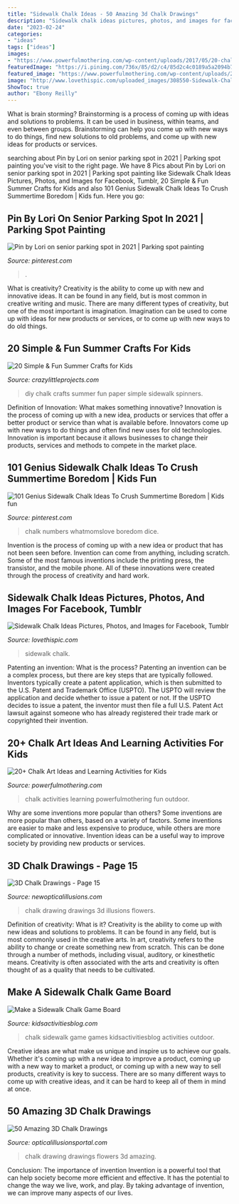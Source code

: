 ```yaml
---
title: "Sidewalk Chalk Ideas - 50 Amazing 3d Chalk Drawings"
description: "Sidewalk chalk ideas pictures, photos, and images for facebook, tumblr"
date: "2023-02-24"
categories:
- "ideas"
tags: ["ideas"]
images:
- "https://www.powerfulmothering.com/wp-content/uploads/2017/05/20-chalk-art-ideas-and-learning-activities-2.jpg"
featuredImage: "https://i.pinimg.com/736x/85/d2/c4/85d2c4c0189a5a2094b7aad808a45011.jpg"
featured_image: "https://www.powerfulmothering.com/wp-content/uploads/2017/05/20-chalk-art-ideas-and-learning-activities-2.jpg"
image: "http://www.lovethispic.com/uploaded_images/308550-Sidewalk-Chalk-Ideas.jpg"
ShowToc: true
author: "Ebony Reilly"
---
```



What is brain storming?
Brainstorming is a process of coming up with ideas and solutions to problems. It can be used in business, within teams, and even between groups. Brainstorming can help you come up with new ways to do things, find new solutions to old problems, and come up with new ideas for products or services.

	

		
searching about Pin by Lori on senior parking spot in 2021 | Parking spot painting you've visit to the right page. We have 8 Pics about Pin by Lori on senior parking spot in 2021 | Parking spot painting like Sidewalk Chalk Ideas Pictures, Photos, and Images for Facebook, Tumblr, 20 Simple &amp; Fun Summer Crafts for Kids and also 101 Genius Sidewalk Chalk Ideas To Crush Summertime Boredom | Kids fun. Here you go:
		
    
## Pin By Lori On Senior Parking Spot In 2021 | Parking Spot Painting

<img loading=lazy src="https://i.pinimg.com/736x/85/d2/c4/85d2c4c0189a5a2094b7aad808a45011.jpg" onerror="this.onerror=null;this.src='https://tse1.mm.bing.net/th?id=OIP.Cfs2gNXcl_ridG5rNs4YtgHaJ3&amp;pid=15.1';" alt="Pin by Lori on senior parking spot in 2021 | Parking spot painting">

_Source: pinterest.com_

>. 

	

What is creativity?
Creativity is the ability to come up with new and innovative ideas. It can be found in any field, but is most common in creative writing and music. There are many different types of creativity, but one of the most important is imagination. Imagination can be used to come up with ideas for new products or services, or to come up with new ways to do old things.

    
## 20 Simple &amp; Fun Summer Crafts For Kids

<img loading=lazy src="https://crazylittleprojects.com/wp-content/uploads/2013/06/diy-chalk-5.jpg" onerror="this.onerror=null;this.src='https://tse1.mm.bing.net/th?id=OIP.1QD27FN_KK_92ZGZMUsEhwHaLG&amp;pid=15.1';" alt="20 Simple &amp; Fun Summer Crafts for Kids">

_Source: crazylittleprojects.com_

>diy chalk crafts summer fun paper simple sidewalk spinners. 

	

Definition of Innovation: What makes something innovative?
Innovation is the process of coming up with a new idea, products or services that offer a better product or service than what is available before. Innovators come up with new ways to do things and often find new uses for old technologies. Innovation is important because it allows businesses to change their products, services and methods to compete in the market place.

    
## 101 Genius Sidewalk Chalk Ideas To Crush Summertime Boredom | Kids Fun

<img loading=lazy src="https://i.pinimg.com/736x/2f/5c/66/2f5c6641eb9b804475739a643a138f1e.jpg" onerror="this.onerror=null;this.src='https://tse1.mm.bing.net/th?id=OIP.IjxknuudV7xykGtbXebmIgHaK3&amp;pid=15.1';" alt="101 Genius Sidewalk Chalk Ideas To Crush Summertime Boredom | Kids fun">

_Source: pinterest.com_

>chalk numbers whatmomslove boredom dice. 

	

Invention is the process of coming up with a new idea or product that has not been seen before. Invention can come from anything, including scratch. Some of the most famous inventions include the printing press, the transistor, and the mobile phone. All of these innovations were created through the process of creativity and hard work.

    
## Sidewalk Chalk Ideas Pictures, Photos, And Images For Facebook, Tumblr

<img loading=lazy src="http://www.lovethispic.com/uploaded_images/308550-Sidewalk-Chalk-Ideas.jpg" onerror="this.onerror=null;this.src='https://tse2.mm.bing.net/th?id=OIP.aebM9Hdbo1KERqiEtoyrigAAAA&amp;pid=15.1';" alt="Sidewalk Chalk Ideas Pictures, Photos, and Images for Facebook, Tumblr">

_Source: lovethispic.com_

>sidewalk chalk. 

	

Patenting an invention: What is the process?
Patenting an invention can be a complex process, but there are key steps that are typically followed. Inventors typically create a patent application, which is then submitted to the U.S. Patent and Trademark Office (USPTO). The USPTO will review the application and decide whether to issue a patent or not. If the USPTO decides to issue a patent, the inventor must then file a full U.S. Patent Act lawsuit against someone who has already registered their trade mark or copyrighted their invention.

    
## 20+ Chalk Art Ideas And Learning Activities For Kids

<img loading=lazy src="https://www.powerfulmothering.com/wp-content/uploads/2017/05/20-chalk-art-ideas-and-learning-activities-2.jpg" onerror="this.onerror=null;this.src='https://tse2.mm.bing.net/th?id=OIP.CnFX8yE9Yt4KYBH1zI6ywwHaMs&amp;pid=15.1';" alt="20+ Chalk Art Ideas and Learning Activities for Kids">

_Source: powerfulmothering.com_

>chalk activities learning powerfulmothering fun outdoor. 

	

Why are some inventions more popular than others?
Some inventions are more popular than others, based on a variety of factors. Some inventions are easier to make and less expensive to produce, while others are more complicated or innovative. Invention ideas can be a useful way to improve society by providing new products or services.

    
## 3D Chalk Drawings - Page 15

<img loading=lazy src="http://www.newopticalillusions.com/wp-content/uploads/2017/07/Flowers-Chalk-Drawing.jpg" onerror="this.onerror=null;this.src='https://tse3.mm.bing.net/th?id=OIP.3StmYKa8MDY6pDKu-dq1wQHaKx&amp;pid=15.1';" alt="3D Chalk Drawings - Page 15">

_Source: newopticalillusions.com_

>chalk drawing drawings 3d illusions flowers. 

	

Definition of creativity: What is it?
Creativity is the ability to come up with new ideas and solutions to problems. It can be found in any field, but is most commonly used in the creative arts. In art, creativity refers to the ability to change or create something new from scratch. This can be done through a number of methods, including visual, auditory, or kinesthetic means. Creativity is often associated with the arts and creativity is often thought of as a quality that needs to be cultivated.

    
## Make A Sidewalk Chalk Game Board

<img loading=lazy src="https://kidsactivitiesblog.com/wp-content/uploads/2012/12/sidewalk-chalk-game-board.jpg" onerror="this.onerror=null;this.src='https://tse3.mm.bing.net/th?id=OIP.O84NdZHvnVm11CezBvNrYwHaLH&amp;pid=15.1';" alt="Make a Sidewalk Chalk Game Board">

_Source: kidsactivitiesblog.com_

>chalk sidewalk game games kidsactivitiesblog activities outdoor. 

	

Creative ideas are what make us unique and inspire us to achieve our goals. Whether it's coming up with a new idea to improve a product, coming up with a new way to market a product, or coming up with a new way to sell products, creativity is key to success. There are so many different ways to come up with creative ideas, and it can be hard to keep all of them in mind at once.

    
## 50 Amazing 3D Chalk Drawings

<img loading=lazy src="http://www.opticalillusionsportal.com/wp-content/uploads/2016/12/Flowers-Chalk-Drawing.jpg" onerror="this.onerror=null;this.src='https://tse3.mm.bing.net/th?id=OIP.Q4r6BAgcIz9XH6W4sq_66QHaKx&amp;pid=15.1';" alt="50 Amazing 3D Chalk Drawings">

_Source: opticalillusionsportal.com_

>chalk drawing drawings flowers 3d amazing. 

	

Conclusion: The importance of invention
Invention is a powerful tool that can help society become more efficient and effective. It has the potential to change the way we live, work, and play. By taking advantage of invention, we can improve many aspects of our lives.

